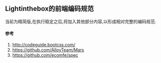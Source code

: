 ## Lightinthebox的前端编码规范

当前为精简版,在执行稳定之后,将加入其他部分内容,以形成相对完整的编码规范.


#### 参考
1. http://codeguide.bootcss.com/
2. https://github.com/AlloyTeam/Mars
3. https://github.com/ecomfe/spec
